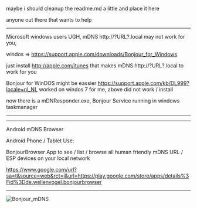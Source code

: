 maybe i should cleanup the readme.md a little and place it here

anyone out there that wants to help


---

Microsoft windows users UGH, mDNS http://?URL?.local may not work for you,

windos => https://support.apple.com/downloads/Bonjour_for_Windows

just install http://apple.com/itunes that makes mDNS http://?URL?.local to work for you

Bonjour for WinDOS might be eassier https://support.apple.com/kb/DL999?locale=nl_NL worked on windos 7 for me, above did not work / install

now there is a mDNResponder.exe, Bonjour Service running in windows taskmanager

---
---

Android mDNS Browser

Android  Phone / Tablet Use:

BonjourBrowser App to see / list / browse all human friendly mDNS URL / ESP devices on your local network 

https://www.google.com/url?sa=t&source=web&rct=j&url=https://play.google.com/store/apps/details%3Fid%3Dde.wellenvogel.bonjourbrowser

---
![Bonjour_mDNS](https://user-images.githubusercontent.com/45427770/152919080-fa6502a7-aaec-43fd-a07b-6f5edc4b4224.png)
